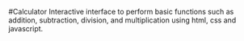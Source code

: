 #Calculator
Interactive interface to perform basic functions such as addition, subtraction, division, and
multiplication  using html, css and javascript.